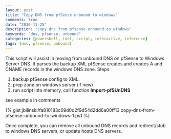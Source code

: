 ```yaml
---
layout: post
title: "Copy DNS from pfSense unbound to windows"
comments: true
date: "2016-11-25"
description: "copy dns from pfsense unbound to windows"
keywords: "dns, pfsense, unbound"
categories: [powershell, tool, script, interactive, reference]
tags: [dns, pfsense, unbound]
---
```


This script will assist in moving from unbound DNS on pfSense to Windows Server DNS. It parses the backup XML pfSense creates and creates A and CNAME records in the windows DNS zone.
Steps:

1. backup pfSense config to XML.
2. prep zone on windows server (if new)
3. run script into memory, call function **Import-pfSUnDNS** 

see example in comments

{% gist jbilinski/fa810183c09d0d2f9d54d2dd6a00ff13 copy-dns-from-pfsense-unbound-to-windows-1.ps1 %}

Once complete, you can remove all unbound DNS records and redirect/stub to windows DNS servers, or update hosts DNS servers.
